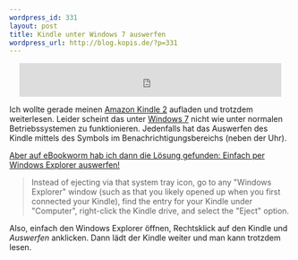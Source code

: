 ```yaml
--- 
wordpress_id: 331
layout: post
title: Kindle unter Windows 7 auswerfen
wordpress_url: http://blog.kopis.de/?p=331
---
```

<center><iframe src="http://rcm-de.amazon.de/e/cm?t=kopisde-21&o=3&p=26&l=ur1&category=kindlegaraete&banner=1S816827RAHS85CWB982&f=ifr" width="468" height="60" scrolling="no" border="0" marginwidth="0" style="border:none;" frameborder="0"></iframe></center>

Ich wollte gerade meinen [Amazon Kindle 2][0] aufladen und trotzdem
weiterlesen. Leider scheint das unter [Windows 7][1] nicht wie unter
normalen Betriebssystemen zu funktionieren.  Jedenfalls hat das
Auswerfen des Kindle mittels des Symbols im Benachrichtigungsbereichs
(neben der Uhr).

[Aber auf eBookworm hab ich dann die Lösung gefunden: Einfach per
Windows Explorer auswerfen!][2]

> Instead of ejecting via that system tray icon, go to any "Windows
> Explorer" window (such as that you likely opened up when you first
> connected your Kindle), find the entry for your Kindle under
> "Computer", right-click the Kindle drive, and select the "Eject"
> option.

Also, einfach den Windows Explorer öffnen, Rechtsklick auf den Kindle
und <em>Auswerfen</em> anklicken. Dann lädt der Kindle weiter und man
kann trotzdem lesen.

[0]: http://www.amazon.com/Kindle-Wireless-Reading-Device-Display/dp/B00154JDAI/kopisde-21
[1]: http://www.microsoft.com/windows/windows-7/
[2]: http://www.ebookworm.us/2010/07/07/using-kindle-connected-to-windows7

